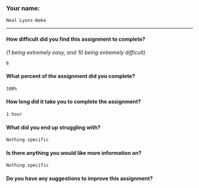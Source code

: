### Your name:

```
Neal Lyons-Wake
```

---

#### How difficult did you find this assignment to complete?

_(1 being extremely easy, and 10 being extremely difficult)_

```
6
```

#### What percent of the assignment did you complete?

```
100%
```

#### How long did it take you to complete the assignment?

```
1 hour
```

#### What did you end up struggling with?

```
Nothing specific
```

#### Is there anything you would like more information on?

```
Nothing specific
```

#### Do you have any suggestions to improve this assignment?

```Nothing specific

```
